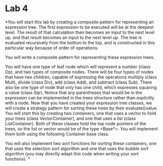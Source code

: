 # Lab 4
*You will start this lab by creating a composite pattern for representing an expression tree. The first expression to be executed will be at the deepest level. The result of that calculation then becomes an input to the next level up, and that result becomes an input to the next level up. The tree is evaluated recursively from the bottom to the top, and is constructed in this particular way because of order of operations.

You will write a composite pattern for representing these expression trees.

You will have one type of leaf node which will represent a number (class Op), and two types
of composite nodes. There will be four types of nodes that have two children, capable of
expressing the operations multiply (class Mult), divide (class Div), add (class Add),
and subtract (class Sub). There also be one type of node that only has one child, which
expresses squaring a value (class Sqr). Notice that any parentheses that would be in the
expression can be implemented in the trees structure rather than explicitly with a node.
Now that you have created your expression tree classes, we will create a strategy pattern for
sorting these trees by their evaluate()value. You will start this by creating two containers,
one that uses a vector to hold your trees (class VectorContainer), and one that uses a list
(class ListContainer). Both of these classes hold the top node pointers of the trees, so
the list or vector would be of the type <Base*>. You will implement them both using the
following Container base class.

You will also implement two sort functions for sorting these containers, one that uses the
selection sort algorithm and one that uses the bubble sort algorithm (you may directly adapt this
code when writing your sort functions). 
*
